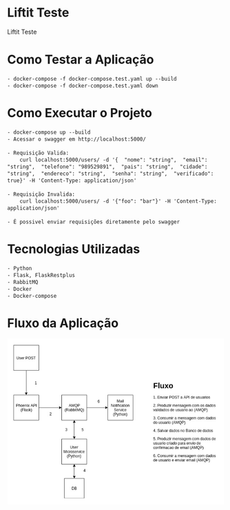 # Liftit Teste

Liftit Teste

# Como Testar a Aplicação

    - docker-compose -f docker-compose.test.yaml up --build
    - docker-compose -f docker-compose.test.yaml down

# Como Executar o Projeto

    - docker-compose up --build
    - Acessar o swagger em http://localhost:5000/
    
    - Requisição Valida:
        curl localhost:5000/users/ -d '{  "nome": "string",  "email": "string",  "telefone": "989529891",  "pais": "string",  "cidade": "string",  "endereco": "string",  "senha": "string",  "verificado": true}' -H 'Content-Type: application/json'

    - Requisição Invalida:
        curl localhost:5000/users/ -d '{"foo": "bar"}' -H 'Content-Type: application/json'

    - É possivel enviar requisições diretamente pelo swagger


# Tecnologias Utilizadas

    - Python
    - Flask, FlaskRestplus
    - RabbitMQ
    - Docker
    - Docker-compose

# Fluxo da Aplicação
![alt text](./fluxo.jpg)
